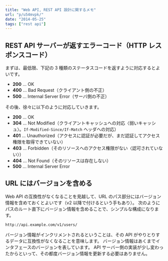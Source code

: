 ```yaml
---
title: "Web API, REST API 設計に関するメモ"
url: "p/u54mvpk/"
date: "2014-05-25"
tags: ["rest api"]
---
```


REST API サーバーが返すエラーコード（HTTP レスポンスコード）
----

まずは、最低限、下記の 3 種類のステータスコードを返すように対応するとよいです。

- **200** ... OK
- **400** ... Bad Request（クライアント側の不正）
- **500** ... Internal Server Error（サーバ側の不正）

その後、徐々に以下のように対応していきます。

- **200** ... OK
- **304** ... Not Modified（クライアントキャッシュへの対応〈弱いキャッシュ〉。`If-Modified-Since/If-Match` ヘッダへの対応）
- **401** ... Unauthorized（アクセスに認証が必要だが、まだ認証してアクセス権限を取得できていない）
- **403** ... Forbidden（そのリソースへのアクセス権限がない〈認可されていない〉）
- **404** ... Not Found（そのリソースは存在しない）
- **500** ... Internal Server Error


URL にはバージョンを含める
----

Web API の互換性がなくなることを見越して、URL のパス部分にはバージョン情報を含めておくとよいです（v2 以降で付けるという手もあり）。
次のようにパスのルート直下にバージョン情報を含めることで、シンプルな構成になります。

```
http://api.example.com/v1/users/
```

バージョン情報がインクリメントされるということは、その API がやりとりするデータに互換性がなくなることを意味します。
バージョン情報はあくまでインタフェースのバージョンを表しています。
API サーバー側の実装が少し変わったからといって、その都度バージョン情報を更新する必要はありません。

